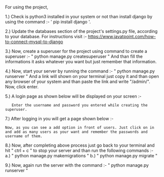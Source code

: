 For using the project, 

1.)   Check is python3 installed in your system or not than install django by using the command :- ' pip install django '.


2.)   Update the databases section of the project's settings.py file, according to your database. 
      For instructions visit :- https://www.javatpoint.com/how-to-connect-mysql-to-django


3.)   Now, create a superuser for the project using command to create a superuser :- " python manage.py createsuperuser "
      And than fill the informations it asks whatever you want but just remember that information.


4.)   Now, start your server by running the command :- " python manage.py runserver "
      And a link will shown on your terminal just copy it and than open any browser of your system and than paste the link and write "/admin/". Now, click enter.


5.)   A login page as shown below will be displayed on your screen :- 

	



       Enter the username and password you entered while creating the superuser.


7.)   After logging in you will get a page shown below :- 




	Now, as you can see a add option in front of users. Just click on in and add as many users as your want and remember the passwords and username of them.

8.)   Now, after completing above process just go back to your terminal and hit " ctrl + c " to stop your server and than run the following commands :- 
            a.)  " python manage.py makemigrations "
            b.)  " python manage.py migrate "


9.)   Now, again run the server with the command :- " python manage.py runserver "
